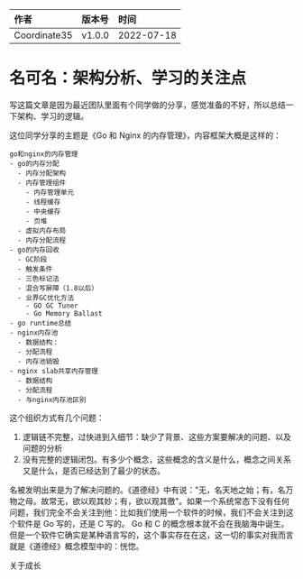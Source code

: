 | 作者 | 版本号 | 时间 |
| :--- | :--- | :--- |
| Coordinate35 | v1.0.0 | 2022-07-18 |

# 名可名：架构分析、学习的关注点

写这篇文章是因为最近团队里面有个同学做的分享，感觉准备的不好，所以总结一下架构、学习的逻辑。

这位同学分享的主题是《Go 和 Nginx 的内存管理》，内容框架大概是这样的：
```
go和nginx的内存管理
- go的内存分配
  - 内存分配架构
  - 内存管理组件
    - 内存管理单元
    - 线程缓存
    - 中央缓存
    - 页堆
  - 虚拟内存布局
  - 内存分配流程
- go的内存回收
  - GC阶段
  - 触发条件
  - 三色标记法
  - 混合写屏障（1.8以后）
  - 业界GC优化方法
    - GO GC Tuner
    - Go Memory Ballast 
- go runtime总结
- nginx内存池
  - 数据结构：
  - 分配流程
  - 内存池销毁
- nginx slab共享内存管理
  - 数据结构
  - 分配流程
  - 与nginx内存池区别
```

这个组织方式有几个问题：
1. 逻辑链不完整，过快进到入细节：缺少了背景、这些方案要解决的问题、以及问题的分析
2. 没有完整的逻辑闭包。有多少个概念，这些概念的含义是什么，概念之间关系又是什么，是否已经达到了最少的状态。

名被发明出来是为了解决问题的。《道德经》中有说："无，名天地之始；有，名万物之母。故常无，欲以观其妙；有，欲以观其徼"。如果一个系统常态下没有任何问题，我们完全不会关注到他：比如我们使用一个软件的时候，我们不会关注到这个软件是 Go 写的，还是 C 写的。 Go 和 C 的概念根本就不会在我脑海中诞生。但是一个软件它确实是某种语言写的，这个事实存在在这，这一切的事实对我而言就是《道德经》概念模型中的：恍惚。


关于成长
